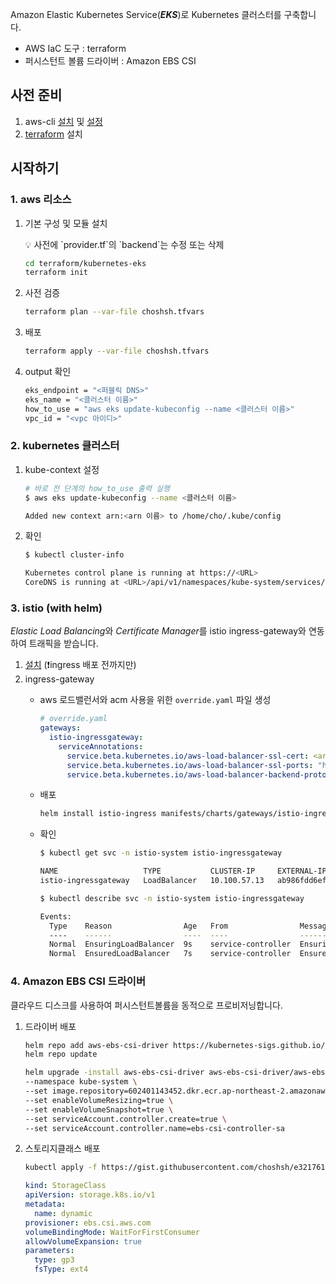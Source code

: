 Amazon Elastic Kubernetes Service(***EKS***)로 Kubernetes 클러스터를 구축합니다.

- AWS IaC 도구 : terraform
- 퍼시스턴트 볼륨 드라이버 : Amazon EBS CSI

## 사전 준비

1. aws-cli [설치](https://docs.aws.amazon.com/ko_kr/cli/latest/userguide/install-cliv2.html) 및 [설정](https://learn.hashicorp.com/tutorials/terraform/aws-build?in=terraform/aws-get-started#prerequisites)
2. [terraform](https://learn.hashicorp.com/tutorials/terraform/install-cli) 설치

## 시작하기

### 1. aws 리소스

1. 기본 구성 및 모듈 설치
    
    <aside>
    💡 사전에 `provider.tf`의 `backend`는 수정 또는 삭제
    
    </aside>
    
    ```bash
    cd terraform/kubernetes-eks
    terraform init
    ```
    
2. 사전 검증
    
    ```bash
    terraform plan --var-file choshsh.tfvars
    ```
    
3. 배포
    
    ```bash
    terraform apply --var-file choshsh.tfvars
    ```
    
4. output 확인
    
    ```bash
    eks_endpoint = "<퍼블릭 DNS>"
    eks_name = "<클러스터 이름>"
    how_to_use = "aws eks update-kubeconfig --name <클러스터 이름>"
    vpc_id = "<vpc 아이디>"
    ```
    

### 2. kubernetes 클러스터

1. kube-context 설정
    
    ```bash
    # 바로 전 단계의 how_to_use 출력 실행
    $ aws eks update-kubeconfig --name <클러스터 이름>
    
    Added new context arn:<arn 이름> to /home/cho/.kube/config
    ```
    
2. 확인
    
    ```bash
    $ kubectl cluster-info
    
    Kubernetes control plane is running at https://<URL>
    CoreDNS is running at <URL>/api/v1/namespaces/kube-system/services/kube-dns:dns/proxy
    ```
    

### 3. istio (with helm)

*Elastic Load Balancing*와 *Certificate Manager*를 istio ingress-gateway와 연동하여 트래픽을 받습니다.

1. [설치](https://istio.io/latest/docs/setup/install/helm/) (❗ingress 배포 전까지만)
2. ingress-gateway
    - aws 로드밸런서와 acm 사용을 위한 `override.yaml` 파일 생성
        
        ```yaml
        # override.yaml
        gateways:
          istio-ingressgateway:
            serviceAnnotations:
              service.beta.kubernetes.io/aws-load-balancer-ssl-cert: <arn>
              service.beta.kubernetes.io/aws-load-balancer-ssl-ports: "https"
              service.beta.kubernetes.io/aws-load-balancer-backend-protocol: tcp
        ```
        
    - 배포
        
        ```bash
        helm install istio-ingress manifests/charts/gateways/istio-ingress -f override.yaml -n istio-system
        ```
        
    - 확인
        
        ```bash
        $ kubectl get svc -n istio-system istio-ingressgateway
        
        NAME                   TYPE           CLUSTER-IP     EXTERNAL-IP                                                                   PORT(S)                                      AGE
        istio-ingressgateway   LoadBalancer   10.100.57.13   ab986fdd6efdf40cf86d2cb16a5bbe72-696013522.ap-northeast-2.elb.amazonaws.com   15021:32049/TCP,80:30330/TCP,443:32381/TCP   36s
        ```
        
        ```bash
        $ kubectl describe svc -n istio-system istio-ingressgateway
        
        Events:
          Type    Reason                Age   From                Message
          ----    ------                ----  ----                -------
          Normal  EnsuringLoadBalancer  9s    service-controller  Ensuring load balancer
          Normal  EnsuredLoadBalancer   7s    service-controller  Ensured load balancer
        ```
        

### 4. Amazon EBS CSI 드라이버

클라우드 디스크를 사용하여 퍼시스턴트볼륨을 동적으로 프로비저닝합니다.

1. 드라이버 배포
    
    ```bash
    helm repo add aws-ebs-csi-driver https://kubernetes-sigs.github.io/aws-ebs-csi-driver
    helm repo update
    ```
    
    ```bash
    helm upgrade -install aws-ebs-csi-driver aws-ebs-csi-driver/aws-ebs-csi-driver \
    --namespace kube-system \
    --set image.repository=602401143452.dkr.ecr.ap-northeast-2.amazonaws.com/eks/aws-ebs-csi-driver \
    --set enableVolumeResizing=true \
    --set enableVolumeSnapshot=true \
    --set serviceAccount.controller.create=true \
    --set serviceAccount.controller.name=ebs-csi-controller-sa
    ```
    
2. 스토리지클래스 배포
    
    ```bash
    kubectl apply -f https://gist.githubusercontent.com/choshsh/e321761b43b5646821d3c2a6c18715f7/raw/csi-driver-sc.yaml
    ```
    
    ```yaml
    kind: StorageClass
    apiVersion: storage.k8s.io/v1
    metadata:
      name: dynamic
    provisioner: ebs.csi.aws.com
    volumeBindingMode: WaitForFirstConsumer
    allowVolumeExpansion: true
    parameters:
      type: gp3
      fsType: ext4
    ```
